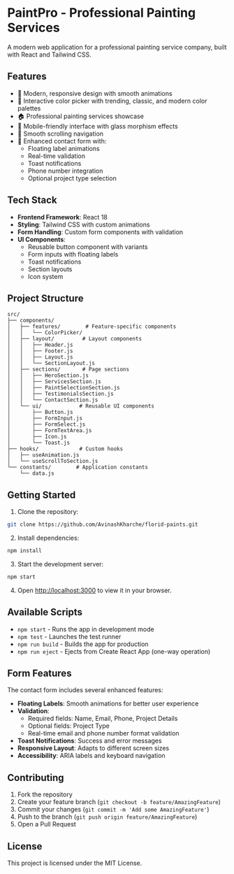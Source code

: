 # PaintPro - Professional Painting Services

A modern web application for a professional painting service company, built with React and Tailwind CSS.

## Features

- 🎨 Modern, responsive design with smooth animations
- 🎯 Interactive color picker with trending, classic, and modern color palettes
- 🏠 Professional painting services showcase
- 📱 Mobile-friendly interface with glass morphism effects
- 🔄 Smooth scrolling navigation
- 📝 Enhanced contact form with:
  - Floating label animations
  - Real-time validation
  - Toast notifications
  - Phone number integration
  - Optional project type selection

## Tech Stack

- **Frontend Framework**: React 18
- **Styling**: Tailwind CSS with custom animations
- **Form Handling**: Custom form components with validation
- **UI Components**: 
  - Reusable button component with variants
  - Form inputs with floating labels
  - Toast notifications
  - Section layouts
  - Icon system

## Project Structure

```
src/
├── components/
│   ├── features/        # Feature-specific components
│   │   └── ColorPicker/
│   ├── layout/         # Layout components
│   │   ├── Header.js
│   │   ├── Footer.js
│   │   ├── Layout.js
│   │   └── SectionLayout.js
│   ├── sections/       # Page sections
│   │   ├── HeroSection.js
│   │   ├── ServicesSection.js
│   │   ├── PaintSelectionSection.js
│   │   ├── TestimonialsSection.js
│   │   └── ContactSection.js
│   └── ui/            # Reusable UI components
│       ├── Button.js
│       ├── FormInput.js
│       ├── FormSelect.js
│       ├── FormTextArea.js
│       ├── Icon.js
│       └── Toast.js
├── hooks/             # Custom hooks
│   ├── useAnimation.js
│   └── useScrollToSection.js
└── constants/        # Application constants
    └── data.js
```

## Getting Started

1. Clone the repository:
```bash
git clone https://github.com/AvinashKharche/florid-paints.git
```

2. Install dependencies:
```bash
npm install
```

3. Start the development server:
```bash
npm start
```

4. Open [http://localhost:3000](http://localhost:3000) to view it in your browser.

## Available Scripts

- `npm start` - Runs the app in development mode
- `npm test` - Launches the test runner
- `npm run build` - Builds the app for production
- `npm run eject` - Ejects from Create React App (one-way operation)

## Form Features

The contact form includes several enhanced features:

- **Floating Labels**: Smooth animations for better user experience
- **Validation**:
  - Required fields: Name, Email, Phone, Project Details
  - Optional fields: Project Type
  - Real-time email and phone number format validation
- **Toast Notifications**: Success and error messages
- **Responsive Layout**: Adapts to different screen sizes
- **Accessibility**: ARIA labels and keyboard navigation

## Contributing

1. Fork the repository
2. Create your feature branch (`git checkout -b feature/AmazingFeature`)
3. Commit your changes (`git commit -m 'Add some AmazingFeature'`)
4. Push to the branch (`git push origin feature/AmazingFeature`)
5. Open a Pull Request

## License

This project is licensed under the MIT License.
